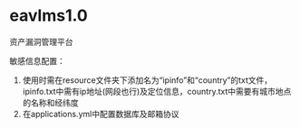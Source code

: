 # eavlms1.0
资产漏洞管理平台

敏感信息配置：
1. 使用时需在resource文件夹下添加名为“ipinfo”和“country”的txt文件，ipinfo.txt中需有ip地址(网段也行)及定位信息，country.txt中需要有城市地点的名称和经纬度
2. 在applications.yml中配置数据库及邮箱协议
